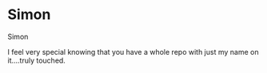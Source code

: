 # Simon

Simon

I feel very special knowing that you have a whole repo with just my name on it....truly touched.
